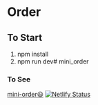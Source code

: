 # Order

## To Start
1. npm install
2. npm run dev# mini_order


### To See
[mini-order😃](https://mini-order.netlify.app)
[![Netlify Status](https://api.netlify.com/api/v1/badges/e14d3de2-ff3e-49e9-82a8-8a1d5405b5cb/deploy-status)](https://app.netlify.com/sites/mini-order/deploys)